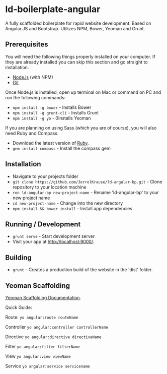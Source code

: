 # ld-boilerplate-angular

A fully scaffolded boilerplate for rapid website development. Based on Angular.JS and Bootstrap. Utilizes NPM, Bower, Yeoman and Grunt.

## Prerequisites

You will need the following things properly installed on your computer. If they are already installed you can skip this section and go straight to installation.

* [Node.js](http://nodejs.org/) (with NPM)
* [Git](https://git-scm.com/)

Once Node.js is installed, open up terminal on Mac or command on PC and run the following commands:

* `npm install -g bower` - Installs Bower
* `npm install -g grunt-cli` - Installs Grunt
* `npm install -g yo` - 0Installs Yeoman

If you are planning on using Sass (which you are of course), you will also need Ruby and Compass.

* Download the latest version of [Ruby](http://rubyinstaller.org/downloads/).
* `gem install compass` - Install the compass gem

## Installation

* Navigate to your projects folder
* `git clone https://github.com/JerrolKrause/ld-angular-bp.git` - Clone repository to your location machine
* `ren ld-angular-bp new-project-name` - Rename 'ld-angular-bp' to your new project name
* `cd new-project-name` - Change into the new directory
* `npm install && bower install` - Install app dependencies

## Running / Development

* `grunt serve` - Start development server
* Visit your app at [http://localhost:9000/](http://localhost:9000/#/).

## Building

* `grunt` - Creates a production build of the website in the 'dist' folder.

## Yeoman Scaffolding

[Yeoman Scaffolding Documentation](https://github.com/yeoman/generator-angular#app).

Quick Guide:

Route:
`yo angular:route routeName`

Controller
`yo angular:controller controllerName`

Directive
`yo angular:directive directiveName`

Filter
`yo angular:filter filterName`

View
`yo angular:view viewName`

Service
`yo angular:service servicename`